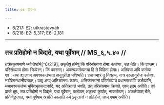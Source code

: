 ```yaml
---
title: ७३ टिप्पन्यः

---
```

- 6/217: E2: utkraṣṭavyāḥ
- 6/218: E2: 5,317; E6: 2,181

____________________________________________


## तत्र प्रतिहोमो न विद्यते, यथा पूर्वेषाम् // MS_६,५.४० //

तत्रोत्कृष्यमाणे ज्योतिष्टोमे[^6/219], अकृतेषु होमेषु किं परिसंख्याय होमाः कर्तव्याः, उत नेति। किं प्राप्तम्। परिसंख्याय होमाः क्रियेरन्। किं कारणम्। अवश्यकर्तव्यतया हि ते विहिता होमाः। अतिपन्ना अपि कर्तव्या एव। तथा ह्य् एषाम् अवश्यकर्तव्यता अनुगृहीता भविष्यति। प्रधानमात्रं तु नियतम्, नात्र कालानुरोधः कर्तव्यः, नदीवेगस्थानीयत्वात्। यद्य् अप्य् अतिक्रान्ताः कालाः, अतिक्रान्तानां परिसंख्याय प्रधानमात्राणि कर्तव्यानि, यथावश्यकर्तव्यं भुक्तिभृतकदानादि, यद् अतिक्रान्तं भवति, तत् परिसंख्याय क्रियते, एवम् इदम् अपीति।
एवं प्राप्ते ब्रूमः, तत्र प्रतिहोमो न विद्यते, यथा पूर्वेषाम्, कर्तव्यम् अकृत्वा कुर्यात्, नाकर्तव्यम्। अकर्तव्याश् चैते, प्रतिषिद्धत्वात्, यथा पूर्वेषाम् असति कालातिक्रमे ऽकृतानां न प्रतिहोमः, एवम् एषाम् अपीति।
